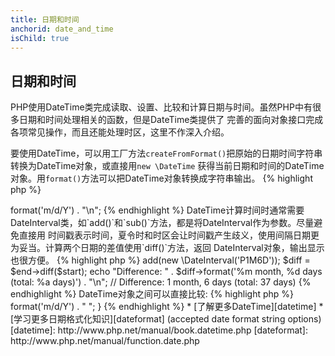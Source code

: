```yaml
---
title: 日期和时间
anchorid: date_and_time
isChild: true
---
```


<h2 id="date_and_time">日期和时间</h2>

PHP使用DateTime类完成读取、设置、比较和计算日期与时间。虽然PHP中有很多日期和时间处理相关的函数，但是DateTime类提供了
完善的面向对象接口完成各项常见操作，而且还能处理时区，这里不作深入介绍。

要使用DateTime，可以用工厂方法`createFromFormat()`把原始的日期时间字符串转换为DateTime对象，或直接用`new \DateTime`
获得当前日期和时间的DateTime对象。用`format()`方法可以把DateTime对象转换成字符串输出。
{% highlight php %}
<?php
$raw = '22. 11. 1968';
$start = \DateTime::createFromFormat('d. m. Y', $raw);

echo "Start date: " . $start->format('m/d/Y') . "\n";
{% endhighlight %}

DateTime计算时间时通常需要DateInterval类，如`add()`和`sub()`方法，都是将DateInterval作为参数。尽量避免直接用
时间戳表示时间，夏令时和时区会让时间戳产生歧义，使用间隔日期更为妥当。计算两个日期的差值使用`diff()`方法，返回
DateInterval对象，输出显示也很方便。
{% highlight php %}
<?php
// create a copy of $start and add one month and 6 days
$end = clone $start;
$end->add(new \DateInterval('P1M6D'));

$diff = $end->diff($start);
echo "Difference: " . $diff->format('%m month, %d days (total: %a days)') . "\n";
// Difference: 1 month, 6 days (total: 37 days)
{% endhighlight %}

DateTime对象之间可以直接比较:
{% highlight php %}
<?php
if($start < $end) {
    echo "Start is before end!\n";
}
{% endhighlight %}
    
最后一个例子是DatePeriod类的用法，它用于循环事项(recurring events)的迭代。它的构造函数参数为：start和end，均为
DateTime对象,以及返回事项的间隔周期。
{% highlight php %}
<?php
// output all thursdays between $start and $end
$periodInterval = \DateInterval::createFromDateString('first thursday');
$periodIterator = new \DatePeriod($start, $periodInterval, $end, \DatePeriod::EXCLUDE_START_DATE);
foreach($periodIterator as $date)
{
    // output each date in the period
    echo $date->format('m/d/Y') . " ";
}
{% endhighlight %}

* [了解更多DateTime][datetime]
* [学习更多日期格式化知识][dateformat] (accepted date format string options)

[datetime]: http://www.php.net/manual/book.datetime.php
[dateformat]: http://www.php.net/manual/function.date.php
